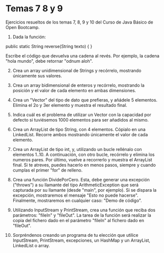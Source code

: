 # Temas 7 8 y 9
Ejercicios resueltos de los temas 7, 8, 9 y 10 del Curso de Java Básico de Open Bootcamp.

1. Dada la función:

 public static String reverse(String texto) { }

Escribe el código que devuelva una cadena al revés. Por ejemplo, la cadena "hola mundo", debe retornar "odnum aloh".

2. Crea un array unidimensional de Strings y recórrelo, mostrando únicamente sus valores.

3. Crea un array bidimensional de enteros y recórrelo, mostrando la posición y el valor de cada elemento en ambas dimensiones.

4. Crea un "Vector" del tipo de dato que prefieras, y añádele 5 elementos. Elimina el 2o y 3er elemento y muestra el resultado final.

5. Indica cuál es el problema de utilizar un Vector con la capacidad por defecto si tuviésemos 1000 elementos para ser añadidos al mismo.

6. Crea un ArrayList de tipo String, con 4 elementos. Cópialo en una LinkedList. Recorre ambos mostrando únicamente el valor de cada elemento.

7. Crea un ArrayList de tipo int, y, utilizando un bucle rellénalo con elementos 1..10. A continuación, con otro bucle, recórrelo y elimina los numeros pares. Por último, vuelve a recorrerlo y muestra el ArrayList final. Si te atreves, puedes hacerlo en menos pasos, siempre y cuando cumplas el primer "for" de relleno.

8. Crea una función DividePorCero. Esta, debe generar una excepción ("throws") a su llamante del tipo ArithmeticException que será capturada por su llamante (desde "main", por ejemplo). Si se dispara la excepción, mostraremos el mensaje "Esto no puede hacerse". Finalmente, mostraremos en cualquier caso: "Demo de código".

9. Utilizando InputStream y PrintStream, crea una función que reciba dos parámetros: "fileIn" y "fileOut". La tarea de la función será realizar la copia del fichero dado en el parámetro "fileIn" al fichero dado en "fileOut".

10. Sorpréndenos creando un programa de tu elección que utilice InputStream, PrintStream, excepciones, un HashMap y un ArrayList, LinkedList o array.

